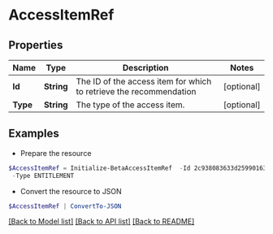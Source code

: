 # AccessItemRef
## Properties

Name | Type | Description | Notes
------------ | ------------- | ------------- | -------------
**Id** | **String** | The ID of the access item for which to retrieve the recommendation | [optional] 
**Type** | **String** | The type of the access item. | [optional] 

## Examples

- Prepare the resource
```powershell
$AccessItemRef = Initialize-BetaAccessItemRef  -Id 2c938083633d259901633d2623ec0375 `
 -Type ENTITLEMENT
```

- Convert the resource to JSON
```powershell
$AccessItemRef | ConvertTo-JSON
```

[[Back to Model list]](../README.md#documentation-for-models) [[Back to API list]](../README.md#documentation-for-api-endpoints) [[Back to README]](../README.md)

